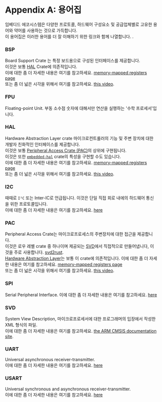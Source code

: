 # Appendix A: 용어집

임베디드 에코시스템은 다양한 프로토콜, 하드웨어 구성요소 및 공급업체별로 고유한 용어와 약어를 사용하는 것으로 가득합니다.  
이 용어집은 이러한 용어를 더 잘 이해하기 위한 링크와 함께 나열합니다.
.

### BSP

Board Support Crate 는 특정 보드용으로 구성된 인터페이스를 제공합니다.  
이것은 보통 [HAL](#hal) Crate에 의존적입니다.  
이에 대한 좀 더 자세한 내용은 여기를 참고하세요. [memory-mapped registers page](../start/registers.md)  
또는 좀 더 넓은 시각을 위해서 여기를 참고하세요. [this video](https://youtu.be/vLYit_HHPaY).

### FPU

Floating-point Unit. 부동 소수점 숫자에 대해서만 연산을 실행하는 '수학 프로세서'입니다.

### HAL

Hardware Abstraction Layer crate 마이크로컨트롤러의 기능 및 주변 장치에 대한 개발자 친화적인 인터페이스를 제공합니다.  
이것은 보통 [Peripheral Access Crate (PAC)](#pac)의 상위에 구현됩니다.  
이것은 또한 [`embedded-hal`](https://crates.io/crates/embedded-hal) crate의 특성을 구현할 수도 있습니다.  
이에 대한 좀 더 자세한 내용은 여기를 참고하세요. [memory-mapped registers page](../start/registers.md)  
또는 좀 더 넓은 시각을 위해서 여기를 참고하세요. [this video](https://youtu.be/vLYit_HHPaY).

### I2C

때때로 `I²C` 또는 Inter-IC로 언급됩니다. 이것은 단일 직접 회로 내에의 하드웨어 통신을 위한 프로토콜입니다.  
이에 대한 좀 더 자세한 내용은 여기를 참고하세요. [here][i2c]

[i2c]: https://en.wikipedia.org/wiki/I2c

### PAC

Peripheral Access Crate는 마이크로프로세스의 주변장치에 대한 접근을 제공합니다.  
 이것은 로우 레벨 crate 중 하나이며 제공되는 [SVD](#svd)에서 직접적으로 만들어냅니다, 이것을 주로 사용합니다. [svd2rust](https://github.com/rust-embedded/svd2rust/).  
[Hardware Abstraction Layer](#hal)는 보통 이 crate에 의존적입니다.
이에 대한 좀 더 자세한 내용은 여기를 참고하세요. [memory-mapped registers page](../start/registers.md)  
또는 좀 더 넓은 시각을 위해서 여기를 참고하세요. [this video](https://youtu.be/vLYit_HHPaY).

### SPI

Serial Peripheral Interface. 이에 대한 좀 더 자세한 내용은 여기를 참고하세요. [here][spi]

[spi]: https://en.wikipedia.org/wiki/Serial_peripheral_interface

### SVD

System View Description, 마이크로프로세서에 대한 프로그래머의 입장에서 작성한 XML 형식의 파일.  
이에 대한 좀 더 자세한 내용은 여기를 참고하세요.
[the ARM CMSIS documentation site](https://www.keil.com/pack/doc/CMSIS/SVD/html/index.html).

### UART

Universal asynchronous receiver-transmitter.  
 이에 대한 좀 더 자세한 내용은 여기를 참고하세요. [here][uart]

[uart]: https://en.wikipedia.org/wiki/Universal_asynchronous_receiver-transmitter

### USART

Universal synchronous and asynchronous receiver-transmitter.  
이에 대한 좀 더 자세한 내용은 여기를 참고하세요. [here][usart]

[usart]: https://en.wikipedia.org/wiki/Universal_synchronous_and_asynchronous_receiver-transmitter
